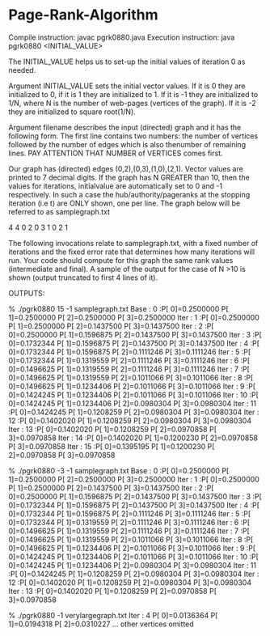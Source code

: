 # Page-Rank-Algorithm

Compile instruction: javac pgrk0880.java
Execution instruction: java pgrk0880 <ITERATION> <INITIAL_VALUE> 

The INITIAL_VALUE helps us to set-up the initial values of iteration 0 as needed.

Argument INITIAL_VALUE sets the initial vector values. If it is 0 they are initialized to 0, if it is 1 they
are initialized to 1. If it is -1 they are initialized to 1/N, where N is the number of web-pages (vertices of the graph). 
If it is -2 they are initialized to square root(1/N).

Argument filename describes the input (directed) graph and it has the following form. The first
line contains two numbers: the number of vertices followed by the number of edges which is also thenumber of remaining lines. 
PAY ATTENTION THAT NUMBER of VERTICES comes first.

Our graph has (directed) edges (0,2),(0,3),(1,0),(2,1). Vector values are printed to 7 decimal digits. If the graph has N GREATER than
10, then the values for iterations, initialvalue are automatically set to 0 and -1 respectively. In such a case the 
hub/authority/pageranks at the stopping iteration (i.e t) are ONLY shown, one per line. 
The graph below will be referred to as samplegraph.txt

4 4
0 2
0 3
1 0
2 1

The following invocations relate to samplegraph.txt, with a fixed number of iterations and the fixed
error rate that determines how many iterations will run. Your code should compute for this graph the same
rank values (intermediate and final). A sample of the output for the case of N >10 is shown (output truncated
to first 4 lines of it).

OUTPUTS:

% ./pgrk0880 15 -1 samplegraph.txt
Base : 0 :P[ 0]=0.2500000 P[ 1]=0.2500000 P[ 2]=0.2500000 P[ 3]=0.2500000
Iter : 1 :P[ 0]=0.2500000 P[ 1]=0.2500000 P[ 2]=0.1437500 P[ 3]=0.1437500
Iter : 2 :P[ 0]=0.2500000 P[ 1]=0.1596875 P[ 2]=0.1437500 P[ 3]=0.1437500
Iter : 3 :P[ 0]=0.1732344 P[ 1]=0.1596875 P[ 2]=0.1437500 P[ 3]=0.1437500
Iter : 4 :P[ 0]=0.1732344 P[ 1]=0.1596875 P[ 2]=0.1111246 P[ 3]=0.1111246
Iter : 5 :P[ 0]=0.1732344 P[ 1]=0.1319559 P[ 2]=0.1111246 P[ 3]=0.1111246
Iter : 6 :P[ 0]=0.1496625 P[ 1]=0.1319559 P[ 2]=0.1111246 P[ 3]=0.1111246
Iter : 7 :P[ 0]=0.1496625 P[ 1]=0.1319559 P[ 2]=0.1011066 P[ 3]=0.1011066
Iter : 8 :P[ 0]=0.1496625 P[ 1]=0.1234406 P[ 2]=0.1011066 P[ 3]=0.1011066
Iter : 9 :P[ 0]=0.1424245 P[ 1]=0.1234406 P[ 2]=0.1011066 P[ 3]=0.1011066
Iter : 10 :P[ 0]=0.1424245 P[ 1]=0.1234406 P[ 2]=0.0980304 P[ 3]=0.0980304
Iter : 11 :P[ 0]=0.1424245 P[ 1]=0.1208259 P[ 2]=0.0980304 P[ 3]=0.0980304
Iter : 12 :P[ 0]=0.1402020 P[ 1]=0.1208259 P[ 2]=0.0980304 P[ 3]=0.0980304
Iter : 13 :P[ 0]=0.1402020 P[ 1]=0.1208259 P[ 2]=0.0970858 P[ 3]=0.0970858
Iter : 14 :P[ 0]=0.1402020 P[ 1]=0.1200230 P[ 2]=0.0970858 P[ 3]=0.0970858
Iter : 15 :P[ 0]=0.1395195 P[ 1]=0.1200230 P[ 2]=0.0970858 P[ 3]=0.0970858

% ./pgrk0880 -3 -1 samplegraph.txt
Base : 0 :P[ 0]=0.2500000 P[ 1]=0.2500000 P[ 2]=0.2500000 P[ 3]=0.2500000
Iter : 1 :P[ 0]=0.2500000 P[ 1]=0.2500000 P[ 2]=0.1437500 P[ 3]=0.1437500
Iter : 2 :P[ 0]=0.2500000 P[ 1]=0.1596875 P[ 2]=0.1437500 P[ 3]=0.1437500
Iter : 3 :P[ 0]=0.1732344 P[ 1]=0.1596875 P[ 2]=0.1437500 P[ 3]=0.1437500
Iter : 4 :P[ 0]=0.1732344 P[ 1]=0.1596875 P[ 2]=0.1111246 P[ 3]=0.1111246
Iter : 5 :P[ 0]=0.1732344 P[ 1]=0.1319559 P[ 2]=0.1111246 P[ 3]=0.1111246
Iter : 6 :P[ 0]=0.1496625 P[ 1]=0.1319559 P[ 2]=0.1111246 P[ 3]=0.1111246
Iter : 7 :P[ 0]=0.1496625 P[ 1]=0.1319559 P[ 2]=0.1011066 P[ 3]=0.1011066
Iter : 8 :P[ 0]=0.1496625 P[ 1]=0.1234406 P[ 2]=0.1011066 P[ 3]=0.1011066
Iter : 9 :P[ 0]=0.1424245 P[ 1]=0.1234406 P[ 2]=0.1011066 P[ 3]=0.1011066
Iter : 10 :P[ 0]=0.1424245 P[ 1]=0.1234406 P[ 2]=0.0980304 P[ 3]=0.0980304
Iter : 11 :P[ 0]=0.1424245 P[ 1]=0.1208259 P[ 2]=0.0980304 P[ 3]=0.0980304
Iter : 12 :P[ 0]=0.1402020 P[ 1]=0.1208259 P[ 2]=0.0980304 P[ 3]=0.0980304
Iter : 13 :P[ 0]=0.1402020 P[ 1]=0.1208259 P[ 2]=0.0970858 P[ 3]=0.0970858

% ./pgrk0880 -1 verylargegraph.txt
Iter : 4
P[ 0]=0.0136364
P[ 1]=0.0194318
P[ 2]=0.0310227
... other vertices omitted
